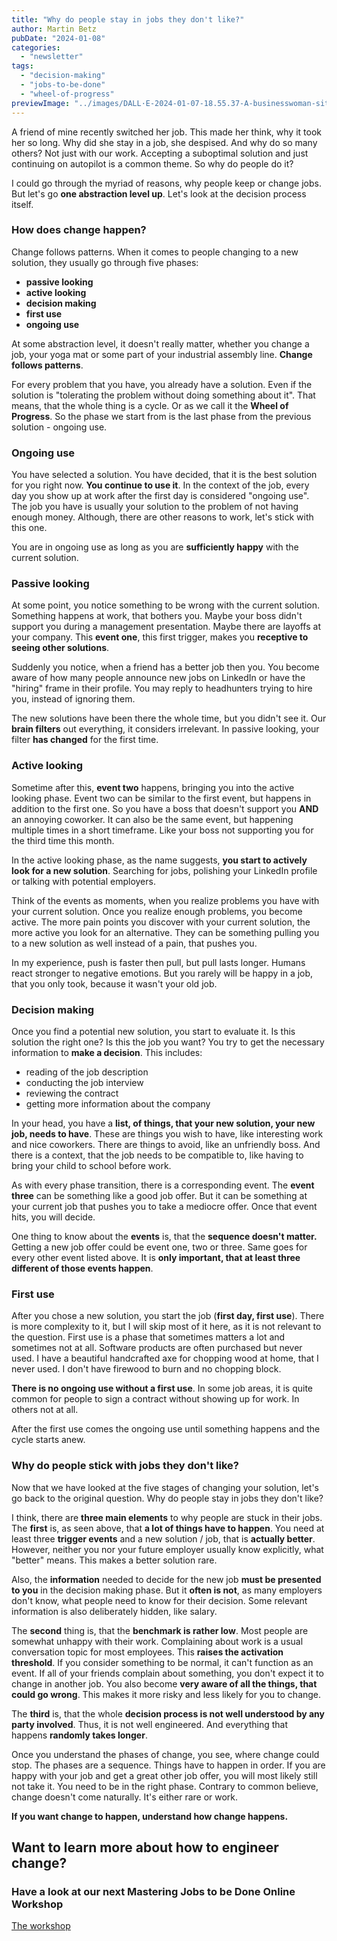 ```yaml
---
title: "Why do people stay in jobs they don't like?"
author: Martin Betz
pubDate: "2024-01-08"
categories:
  - "newsletter"
tags:
  - "decision-making"
  - "jobs-to-be-done"
  - "wheel-of-progress"
previewImage: "../images/DALL·E-2024-01-07-18.55.37-A-businesswoman-sitting-in-front-of-a-laptop-in-an-open-office-space-looking-lost.-The-image-is-in-a-watercolor-and-geometric-style-featuring-colors-.png"
---
```


A friend of mine recently switched her job. This made her think, why it took her so long. Why did she stay in a job, she despised. And why do so many others? Not just with our work. Accepting a suboptimal solution and just continuing on autopilot is a common theme. So why do people do it?

I could go through the myriad of reasons, why people keep or change jobs. But let's go **one abstraction level up**. Let's look at the decision process itself.

### How does change happen?

Change follows patterns. When it comes to people changing to a new solution, they usually go through five phases:

- **passive looking**
- **active looking**
- **decision making**
- **first use**
- **ongoing use**

At some abstraction level, it doesn't really matter, whether you change a job, your yoga mat or some part of your industrial assembly line. **Change follows patterns**. 

For every problem that you have, you already have a solution. Even if the solution is "tolerating the problem without doing something about it". That means, that the whole thing is a cycle. Or as we call it the **Wheel of Progress**. So the phase we start from is the last phase from the previous solution - ongoing use.

### Ongoing use

You have selected a solution. You have decided, that it is the best solution for you right now. **You continue to use it**. In the context of the job, every day you show up at work after the first day is considered "ongoing use". The job you have is usually your solution to the problem of not having enough money. Although, there are other reasons to work, let's stick with this one.

You are in ongoing use as long as you are **sufficiently happy** with the current solution.

### Passive looking

At some point, you notice something to be wrong with the current solution. Something happens at work, that bothers you. Maybe your boss didn't support you during a management presentation. Maybe there are layoffs at your company. This **event one**, this first trigger, makes you **receptive to seeing other solutions**.

Suddenly you notice, when a friend has a better job then you. You become aware of how many people announce new jobs on LinkedIn or have the "hiring" frame in their profile. You may reply to headhunters trying to hire you, instead of ignoring them.

The new solutions have been there the whole time, but you didn't see it. Our **brain filters** out everything, it considers irrelevant. In passive looking, your filter **has changed** for the first time.

### Active looking

Sometime after this, **event two** happens, bringing you into the active looking phase. Event two can be similar to the first event, but happens in addition to the first one. So you have a boss that doesn't support you **AND** an annoying coworker. It can also be the same event, but happening multiple times in a short timeframe. Like your boss not supporting you for the third time this month.

In the active looking phase, as the name suggests, **you start to actively look for a new solution**. Searching for jobs, polishing your LinkedIn profile or talking with potential employers.

Think of the events as moments, when you realize problems you have with your current solution. Once you realize enough problems, you become active. The more pain points you discover with your current solution, the more active you look for an alternative. They can be something pulling you to a new solution as well instead of a pain, that pushes you.

In my experience, push is faster then pull, but pull lasts longer. Humans react stronger to negative emotions. But you rarely will be happy in a job, that you only took, because it wasn't your old job.

### Decision making

Once you find a potential new solution, you start to evaluate it. Is this solution the right one? Is this the job you want? You try to get the necessary information to **make a decision**. This includes:

- reading of the job description
- conducting the job interview
- reviewing the contract
- getting more information about the company

In your head, you have a **list, of things, that your new solution, your new job, needs to have**. These are things you wish to have, like interesting work and nice coworkers. There are things to avoid, like an unfriendly boss. And there is a context, that the job needs to be compatible to, like having to bring your child to school before work.

As with every phase transition, there is a corresponding event. The **event three** can be something like a good job offer. But it can be something at your current job that pushes you to take a mediocre offer. Once that event hits, you will decide.

One thing to know about the **events** is, that the **sequence doesn't matter.** Getting a new job offer could be event one, two or three. Same goes for every other event listed above. It is **only important, that at least three different of those events happen**.

### First use

After you chose a new solution, you start the job (**first day, first use**). There is more complexity to it, but I will skip most of it here, as it is not relevant to the question. First use is a phase that sometimes matters a lot and sometimes not at all. Software products are often purchased but never used. I have a beautiful handcrafted axe for chopping wood at home, that I never used. I don't have firewood to burn and no chopping block.

**There is no ongoing use without a first use**. In some job areas, it is quite common for people to sign a contract without showing up for work. In others not at all.

After the first use comes the ongoing use until something happens and the cycle starts anew.

### Why do people stick with jobs they don't like?

Now that we have looked at the five stages of changing your solution, let's go back to the original question. Why do people stay in jobs they don't like?

I think, there are **three main elements** to why people are stuck in their jobs. The **first** is, as seen above, that **a lot of things have to happen**. You need at least three **trigger events** and a new solution / job, that is **actually better**. However, neither you nor your future employer usually know explicitly, what "better" means. This makes a better solution rare.

Also, the **information** needed to decide for the new job **must be presented to you** in the decision making phase. But it **often is not**, as many employers don't know, what people need to know for their decision. Some relevant information is also deliberately hidden, like salary.

The **second** thing is, that the **benchmark is rather low**. Most people are somewhat unhappy with their work. Complaining about work is a usual conversation topic for most employees. This **raises the activation threshold**. If you consider something to be normal, it can't function as an event. If all of your friends complain about something, you don't expect it to change in another job. You also become **very aware of all the things, that could go wrong**. This makes it more risky and less likely for you to change.

The **third** is, that the whole **decision process is not well understood by any party involved**. Thus, it is not well engineered. And everything that happens **randomly takes longer**.

Once you understand the phases of change, you see, where change could stop. The phases are a sequence. Things have to happen in order. If you are happy with your job and get a great other job offer, you will most likely still not take it. You need to be in the right phase. Contrary to common believe, change doesn't come naturally. It's either rare or work. 

**If you want change to happen, understand how change happens.**

## Want to learn more about how to engineer change?

### Have a look at our next Mastering Jobs to be Done Online Workshop

[The workshop](https://utxo.solutions/services/mastering-jobs-to-be-done-online-workshop/)
